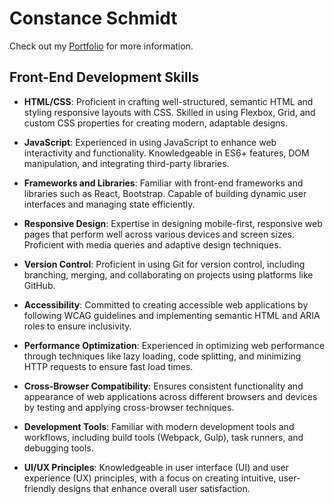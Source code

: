 # Constance Schmidt

Check out my [Portfolio](https://coco390.github.io/portfolio/) for more information.

## Front-End Development Skills

- **HTML/CSS**: Proficient in crafting well-structured, semantic HTML and styling responsive layouts with CSS. Skilled in using Flexbox, Grid, and custom CSS properties for creating modern, adaptable designs.

- **JavaScript**: Experienced in using JavaScript to enhance web interactivity and functionality. Knowledgeable in ES6+ features, DOM manipulation, and integrating third-party libraries.

- **Frameworks and Libraries**: Familiar with front-end frameworks and libraries such as React, Bootstrap. Capable of building dynamic user interfaces and managing state efficiently.

- **Responsive Design**: Expertise in designing mobile-first, responsive web pages that perform well across various devices and screen sizes. Proficient with media queries and adaptive design techniques.

- **Version Control**: Proficient in using Git for version control, including branching, merging, and collaborating on projects using platforms like GitHub.

- **Accessibility**: Committed to creating accessible web applications by following WCAG guidelines and implementing semantic HTML and ARIA roles to ensure inclusivity.

- **Performance Optimization**: Experienced in optimizing web performance through techniques like lazy loading, code splitting, and minimizing HTTP requests to ensure fast load times.

- **Cross-Browser Compatibility**: Ensures consistent functionality and appearance of web applications across different browsers and devices by testing and applying cross-browser techniques.

- **Development Tools**: Familiar with modern development tools and workflows, including build tools (Webpack, Gulp), task runners, and debugging tools.

- **UI/UX Principles**: Knowledgeable in user interface (UI) and user experience (UX) principles, with a focus on creating intuitive, user-friendly designs that enhance overall user satisfaction.
